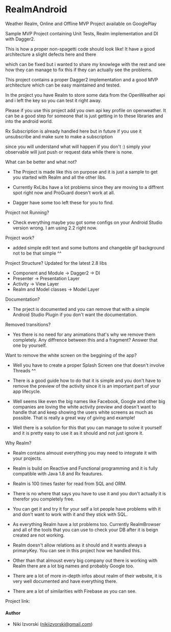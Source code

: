 # RealmAndroid
Weather Realm, Online and Offline MVP Project available on GooglePlay

Sample MVP Project containing Unit Tests, Realm implementation and DI with Dagger2. 

This is how a proper non-spagetti code should look like! It have a good architecture a slight defects here and there 

which can be fixed but i wanted to share my knowlege with the rest and see how they can manage to fix this if they can actually see the problems. 

This project contains a proper Dagger2 implementation and a good MVP architecture which can be easy maintained and tested.

In the project you have Realm to store some data from the OpenWeather api and i left the key so you can test it right away.

Please if you use this project add you own api key profile on openweather. It can be a good step for someone that is just getting in to these libraries and into the android world.

Rx Subscription is already handled here but in future if you use it unsubscribe and make sure to make a subscription 

since you will understand what will happen if you don't :) simply your observable will just push or request data while there is none.

What can be better and what not?

- The Project is made like this on purpose and it is just a sample to get you started with Realm and all the other libs.

- Currently RxLibs have a lot problems since they are moving to a diffrent spot right now and ProGuard doesn't work at all.

- Dagger have some too left these for you to find.

Project not Running? 

- Check everything maybe you got some configs on your Android Studio version wrong. I am using 2.2 right now.

Project work?

- added simple edit text and some buttons and changeble gif background not to be that simple ^^

Project Structure? Updated for the latest 2.8 libs

- Component and Module -> Dagger2 -> DI
- Presenter -> Presentation Layer
- Activity -> View Layer
- Realm and Model classes -> Model Layer

Documentation?

- The prject is documented and you can remove that with a simple Android Studio Plugin if you don't want the documentation.

Removed transitions?

- Yes there is no need for any animations that's why we remove them completely. Any diffrence between this and a fragment? Answer that one by yourself.

Want to remove the white screen on the beggining of the app?

- Well you have to create a proper Splash Screen one that doesn't involve Threads ^^

- There is a good guide how to do that it is simple and you don't have to remove the preview of the activity since it is an important part of your app lifecycle.

- Well seems like even the big names like Facebook, Google and other big companies are loving the white activity preview and
doesn't want to handle that and keep showing the users white screens as much as possible. That is really a great way of giving and example!

- Well there is a solution for this that you can manage to solve it yourself and it is pretty easy to use it as it should and not just ignore it.

Why Realm?

- Realm contains almoust everything you may need to integrate it with your projects.

- Realm is build on Reactive and Functional programming and it is fully compatible with Java 1.8 and Rx feautures.

- Realm is 100 times faster for read from SQL and ORM. 

- There is no where that says you have to use it and you don't actually it is therefor you completely free.

- You can get it and try it for your self a lot people have problems with it and don't want to work with it and they stick with SQL.

- As everything Realm have a lot problems too. Currently RealmBrowser and all of the tools that you can use to check your DB after it is beign
created are not working. 

- Realm doesn't allow relations as it should and it wants always a primaryKey. You can see in this project how we handled this.

- Other than that almoust every big company out there is working with Realm there are a lot big names and probably Google too.

- There are a lot of more in-depth infos about realm of their website, it is very well documented and have everything there.

- There are a lot of similarities with Firebase as you can see.

Project link:



#### Author

- Niki Izvorski (nikiizvorski@gmail.com)
